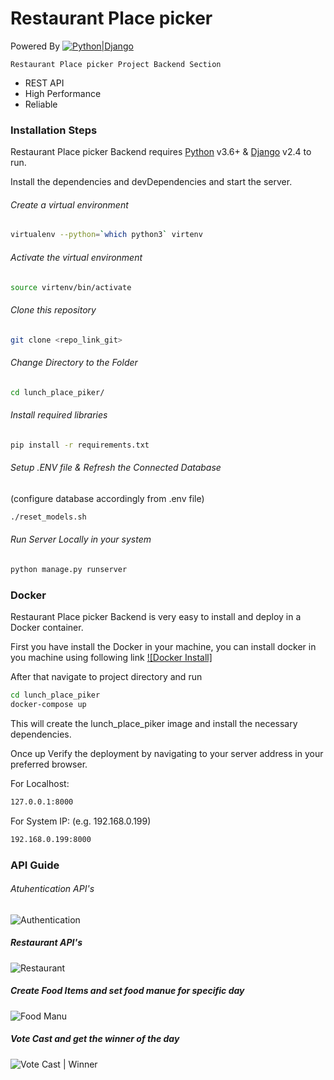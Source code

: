 # Restaurant Place picker

Powered By 
[![Python|Django](https://twilio-cms-prod.s3.amazonaws.com/images/django-dark.width-808.png)](https://www.djangoproject.com/)


    Restaurant Place picker Project Backend Section
- REST API
- High Performance
- Reliable

### Installation Steps

Restaurant Place picker Backend requires [Python](https://python.org/) v3.6+ & [Django](https://www.djangoproject.com/) v2.4 to run.

Install the dependencies and devDependencies and start the server.

###### Create a virtual environment

```sh
virtualenv --python=`which python3` virtenv
```
###### Activate the virtual environment
```sh
source virtenv/bin/activate
```
###### Clone this repository
```sh
git clone <repo_link_git>
```
###### Change Directory to the Folder
```sh
cd lunch_place_piker/
```
###### Install required libraries
```sh
pip install -r requirements.txt
```
###### Setup .ENV file & Refresh the Connected Database
(configure database accordingly from .env file)
```sh
./reset_models.sh
```
###### Run Server Locally in your system
```sh
python manage.py runserver
```

### Docker
Restaurant Place picker Backend is very easy to install and deploy in a Docker container.

First you have install the Docker in your machine, you can install docker in you machine using following link 
[![Docker Install]](https://docs.docker.com/engine/install/)

After that navigate to project directory and run


```sh
cd lunch_place_piker
docker-compose up
```
This will create the lunch_place_piker image and install the necessary dependencies. 

Once up Verify the deployment by navigating to your server address in your preferred browser.

For Localhost:
```sh
127.0.0.1:8000
```
For System IP: (e.g. 192.168.0.199)
```sh
192.168.0.199:8000
```

### API Guide

###### Atuhentication API's
![Authentication](https://ibb.co/yVqF9Kn)

##### Restaurant API's
![Restaurant](https://ibb.co/H23P7xz)

##### Create Food Items and set food manue for specific day
![Food Manu](https://ibb.co/ZzZ5Hn5)

##### Vote Cast and get the winner of the day
![Vote Cast | Winner](https://ibb.co/9cxwFBV)